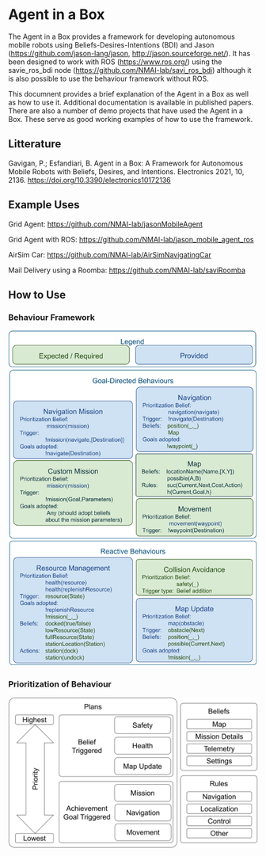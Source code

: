 # Agent in a Box
The Agent in a Box provides a framework for developing autonomous mobile robots using Beliefs-Desires-Intentions (BDI) and Jason (https://github.com/jason-lang/jason, http://jason.sourceforge.net/). It has been designed to work with ROS (https://www.ros.org/) using the savie_ros_bdi node (https://github.com/NMAI-lab/savi_ros_bdi) although it is also possible to use the behaviour framework without ROS.

This documnent provides a brief explanation of the Agent in a Box as well as how to use it. Additional documentation is available in published papers. There are also a number of demo projects that have used the Agent in a Box. These serve as good working examples of how to use the framework.

## Litterature
Gavigan, P.; Esfandiari, B. Agent in a Box: A Framework for Autonomous Mobile Robots with Beliefs, Desires, and Intentions. Electronics 2021, 10, 2136. https://doi.org/10.3390/electronics10172136

## Example Uses
Grid Agent: https://github.com/NMAI-lab/jasonMobileAgent

Grid Agent with ROS: https://github.com/NMAI-lab/jason_mobile_agent_ros

AirSim Car: https://github.com/NMAI-lab/AirSimNavigatingCar

Mail Delivery using a Roomba: https://github.com/NMAI-lab/saviRoomba

## How to Use



### Behaviour Framework
![Framework](https://github.com/NMAI-lab/agent_in_a_box_agent/blob/master/figures/AIB_Framework.png)

### Prioritization of Behaviour
![Prioritization](https://github.com/NMAI-lab/agent_in_a_box_agent/blob/master/figures/AgentInABoxBehaviourPrioritization.png)

